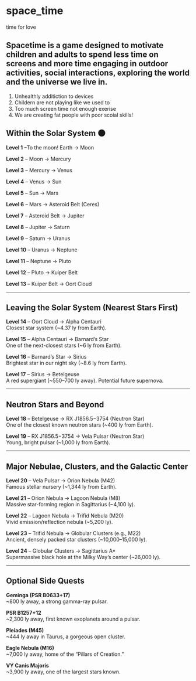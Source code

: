 # space_time
time for love

## Spacetime is a game designed to motivate children and adults to spend less time on screens and more time engaging in outdoor activities, social interactions, exploring the world and the universe we live in.

1. Unhealthly additiction to devices
2. Childern are not playing like we used to
3. Too much screen time not enough exerise
4. We are creating fat people with poor scoial skills!

## Within the Solar System 🌑

**Level 1** –To the moon! Earth → Moon

**Level 2** – Moon → Mercury  

**Level 3** – Mercury → Venus  

**Level 4** – Venus → Sun  

**Level 5** – Sun → Mars  

**Level 6** – Mars → Asteroid Belt (Ceres)  

**Level 7** – Asteroid Belt → Jupiter  

**Level 8** – Jupiter → Saturn  

**Level 9** – Saturn → Uranus  

**Level 10** – Uranus → Neptune  

**Level 11** – Neptune → Pluto  

**Level 12** – Pluto → Kuiper Belt  

**Level 13** – Kuiper Belt → Oort Cloud  

---

## Leaving the Solar System (Nearest Stars First)

**Level 14** – Oort Cloud → Alpha Centauri  
Closest star system (~4.37 ly from Earth).

**Level 15** – Alpha Centauri → Barnard’s Star  
One of the next-closest stars (~6 ly from Earth).

**Level 16** – Barnard’s Star → Sirius  
Brightest star in our night sky (~8.6 ly from Earth).

**Level 17** – Sirius → Betelgeuse  
A red supergiant (~550–700 ly away). Potential future supernova.

---

## Neutron Stars and Beyond

**Level 18** – Betelgeuse → RX J1856.5−3754 (Neutron Star)  
One of the closest known neutron stars (~400 ly from Earth).

**Level 19** – RX J1856.5−3754 → Vela Pulsar (Neutron Star)  
Young, bright pulsar (~1,000 ly from Earth).

---

## Major Nebulae, Clusters, and the Galactic Center

**Level 20** – Vela Pulsar → Orion Nebula (M42)  
Famous stellar nursery (~1,344 ly from Earth).

**Level 21** – Orion Nebula → Lagoon Nebula (M8)  
Massive star-forming region in Sagittarius (~4,100 ly).

**Level 22** – Lagoon Nebula → Trifid Nebula (M20)  
Vivid emission/reflection nebula (~5,200 ly).

**Level 23** – Trifid Nebula → Globular Clusters (e.g., M22)  
Ancient, densely packed star clusters (~10,000–15,000 ly).

**Level 24** – Globular Clusters → Sagittarius A\*  
Supermassive black hole at the Milky Way’s center (~26,000 ly).

---


## Optional Side Quests

**Geminga (PSR B0633+17)**  
~800 ly away, a strong gamma-ray pulsar.

**PSR B1257+12**  
~2,300 ly away, first known exoplanets around a pulsar.  

**Pleiades (M45)**  
~444 ly away in Taurus, a gorgeous open cluster.

**Eagle Nebula (M16)**  
~7,000 ly away, home of the “Pillars of Creation.”  

**VY Canis Majoris**  
~3,900 ly away, one of the largest stars known.
